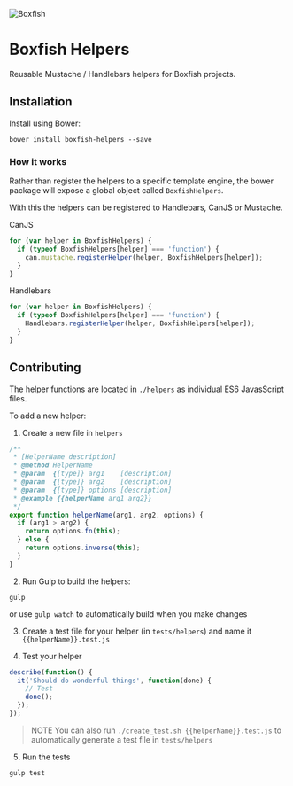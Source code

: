 ![Boxfish](https://s3.amazonaws.com/cdn.boxfish.com/logos/boxfish-blue.png)

# Boxfish Helpers
Reusable Mustache / Handlebars helpers for Boxfish projects.

## Installation
Install using Bower:
```shell
bower install boxfish-helpers --save
```

### How it works
Rather than register the helpers to a specific template engine,
the bower package will expose a global object called `BoxfishHelpers`.

With this the helpers can be registered to Handlebars, CanJS or Mustache.

CanJS
```javascript
for (var helper in BoxfishHelpers) {
  if (typeof BoxfishHelpers[helper] === 'function') {
    can.mustache.registerHelper(helper, BoxfishHelpers[helper]);
  }
}
```

Handlebars
```javascript
for (var helper in BoxfishHelpers) {
  if (typeof BoxfishHelpers[helper] === 'function') {
    Handlebars.registerHelper(helper, BoxfishHelpers[helper]);
  }
}
```

## Contributing
The helper functions are located in `./helpers` as individual ES6 JavasScript files.

To add a new helper:

1. Create a new file in `helpers`
```javascript
/**
 * [HelperName description]
 * @method HelperName
 * @param  {[type]} arg1    [description]
 * @param  {[type]} arg2    [description]
 * @param  {[type]} options [description]
 * @example {{helperName arg1 arg2}}
 */
export function helperName(arg1, arg2, options) {
  if (arg1 > arg2) {
    return options.fn(this);
  } else {
    return options.inverse(this);
  }
}
```

2. Run Gulp to build the helpers:
```shell
gulp
```

or use `gulp watch` to automatically build when you make changes

3. Create a test file for your helper (in `tests/helpers`) and name it
`{{helperName}}.test.js`

4. Test your helper
```javascript
describe(function() {
  it('Should do wonderful things', function(done) {
    // Test
    done();
  });
});
```

> NOTE You can also run `./create_test.sh {{helperName}}.test.js` to
automatically generate a test file in `tests/helpers`

5. Run the tests
```shell
gulp test
```
